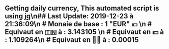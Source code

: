 ## Getting daily currency, This automated script is using [jq](https://stedolan.github.io/jq/)\n## Last Update:  2019-12-23 à 21:36:09\n # Monaie de base : 1 "EUR" 💶 \n # Equivaut en 🇹🇳 à :  3.143105 \n # Equivaut en 💵 à : 1.109264\n # Equivaut en 🐱‍💻 à :  0.00015
